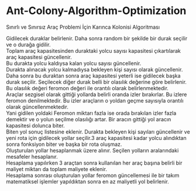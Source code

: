# Ant-Colony-Algorithm-Optimization
 Sınırlı ve Sınırsız Araç Problemi İçin Karınca Kolonisi Algoritması 

Gidilecek duraklar belirlenir. Daha sonra random bir şekilde bir durak seçilir ve o durağa gidilir. \
Toplam araç kapasitesinden duraktaki yolcu sayısı kapasitesi çıkartılarak araç kapasitesi güncellenir. \
Bu durakta yolcu kaldıysa kalan yolcu sayısı güncellenir. \
Durakta alınacak yolcu kalmadıysa bekleyen kişi sayısı olarak güncellenir. \
Daha sonra bu duraktan sonra araç kapasitesi yeterli ise gidilecek başka durak seçilir. Seçilecek diğer durak belli bir olasılık değerine göre belirlenir. Bu olasılık değeri feromon değeri ile orantılı olarak belirlenmektedir. \
Araçlar sezgisel olarak gittiği yollarda belirli oranda izler bırakırlar. Bu izlere feromon denilmektedir. Bu izler araçların o yoldan geçme sayısıyla orantılı olarak güncellenmektedir. \
Yani gidilen yoldaki Feromon miktarı fazla ise orada bırakılan izler fazla demektir ve o yolun seçilme olasılığı artar. Bir aracın gittiği yol aracın kapasitesi dolunca biter. \
Biten yol sonuç listesine eklenir. Durakta bekleyen kişi sayıları güncellenir ve yeni rota için gidilecek yollar seçilir.3 araç kapasitesi kadar yolcu alındıktan sonra fonksiyon biter ve başka bir rota oluşmaz. \
Oluşturulan yollar hesaplanmak üzere alınır. Seçilen yolların aralarındaki mesafeler hesaplanır. \
Hesaplama yapılırken 3 araçtan sonra kullanılan her araç başına belirli bir maliyet miktarı da toplam maliyete eklenir. \
Hesaplama sonrası oluşturulan yollar feromon güncellemesi ile bir takım matematiksel işlemler yapıldıktan sonra en az maliyetli yol belirlenir.
